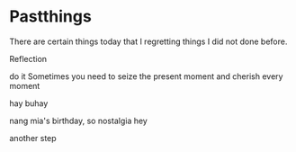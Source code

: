 # Pastthings

There are certain things today that I regretting things I did not done before.


Reflection


do it
Sometimes you need to seize the present moment and cherish every moment


hay buhay

nang mia's birthday, so nostalgia
hey


another step 